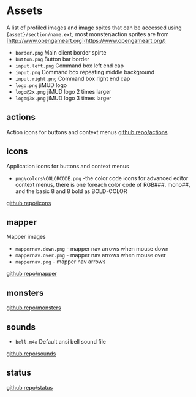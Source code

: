 # Assets
A list of profiled images and image spites that can be accessed using 
`{asset}/section/name.ext`, most monster/action sprites are from [http://www.opengameart.org](https://www.opengameart.org/)

- `border.png` Main client border spirte
- `button.png` Button bar border
- `input.left.png` Command box left end cap
- `input.png` Command box repeating middle background
- `input.right.png` Command box right end cap
- `logo.png` jiMUD logo
- `logo@2x.png` jiMUD logo 2 times larger
- `logo@3x.png` jiMUD logo 3 times larger

## actions
Action icons for buttons and context menus
[github repo/actions](https://github.com/icewolfz/jiMUD/tree/master/assets/actions)
## icons
Application icons for buttons and context menus
- `png\colors\COLORCODE.png` -the color code icons for advanced editor context menus, there is one foreach color code of RGB###, mono##, and the basic 8 and 8 bold as BOLD-COLOR 

[github repo/icons](https://github.com/icewolfz/jiMUD/tree/master/assets/icons)
## mapper
Mapper images
- `mappernav.down.png` - mapper nav arrows when mouse down
- `mappernav.over.png` - mapper nav arrows when mouse over
- `mappernav.png` - mapper nav arrows

[github repo/mapper](https://github.com/icewolfz/jiMUD/tree/master/assets/mapper)
## monsters
[github repo/monsters](https://github.com/icewolfz/jiMUD/tree/master/assets/monsters)
## sounds
- `bell.m4a` Default ansi bell sound file

[github repo/sounds](https://github.com/icewolfz/jiMUD/tree/master/assets/sounds)
## status
[github repo/status](https://github.com/icewolfz/jiMUD/tree/master/assets/status)